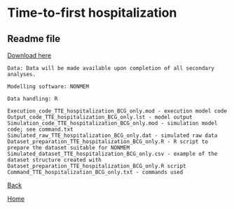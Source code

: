 # Time-to-first hospitalization

## Readme file

<a download="readme_TTE_hospitalization_BCG_only" href="./readme_TTE_hospitalization_BCG_only.txt">Download here</a>

```
Data: Data will be made available upon completion of all secondary analyses.

Modelling software: NONMEM

Data handling: R

Execution_code_TTE_hospitalization_BCG_only.mod - execution model code
Output_code_TTE_hospitalization_BCG_only.lst - model output
Simulation_code_TTE_hospitalization_BCG_only.mod - simulation model code; see command.txt
Simulated_raw_TTE_hospitalization_BCG_only.dat - simulated raw data
Dataset_preparation_TTE_hospitalization_BCG_only.R - R script to prepare the dataset suitable for NONMEM
Simulated_dataset_TTE_hospitalization_BCG_only.csv - example of the dataset structure created with Dataset_preparation_TTE_hospitalization_BCG_only.R script
Command_TTE_hospitalization_BCG_only.txt - commands used
```

[Back](../hospitalization_tte_main)

[Home](../../model-library.github.io/)
